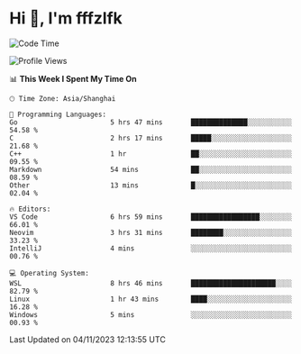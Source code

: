 # Hi 👋, I'm fffzlfk

<!--START_SECTION:waka-->
![Code Time](http://img.shields.io/badge/Code%20Time-543%20hrs%2058%20mins-blue)

![Profile Views](http://img.shields.io/badge/Profile%20Views-0-blue)

📊 **This Week I Spent My Time On** 

```text
🕑︎ Time Zone: Asia/Shanghai

💬 Programming Languages: 
Go                       5 hrs 47 mins       ██████████████░░░░░░░░░░░   54.58 % 
C                        2 hrs 17 mins       █████░░░░░░░░░░░░░░░░░░░░   21.68 % 
C++                      1 hr                ██░░░░░░░░░░░░░░░░░░░░░░░   09.55 % 
Markdown                 54 mins             ██░░░░░░░░░░░░░░░░░░░░░░░   08.59 % 
Other                    13 mins             █░░░░░░░░░░░░░░░░░░░░░░░░   02.04 % 

🔥 Editors: 
VS Code                  6 hrs 59 mins       █████████████████░░░░░░░░   66.01 % 
Neovim                   3 hrs 31 mins       ████████░░░░░░░░░░░░░░░░░   33.23 % 
IntelliJ                 4 mins              ░░░░░░░░░░░░░░░░░░░░░░░░░   00.76 % 

💻 Operating System: 
WSL                      8 hrs 46 mins       █████████████████████░░░░   82.79 % 
Linux                    1 hr 43 mins        ████░░░░░░░░░░░░░░░░░░░░░   16.28 % 
Windows                  5 mins              ░░░░░░░░░░░░░░░░░░░░░░░░░   00.93 % 
```


 Last Updated on 04/11/2023 12:13:55 UTC
<!--END_SECTION:waka-->
